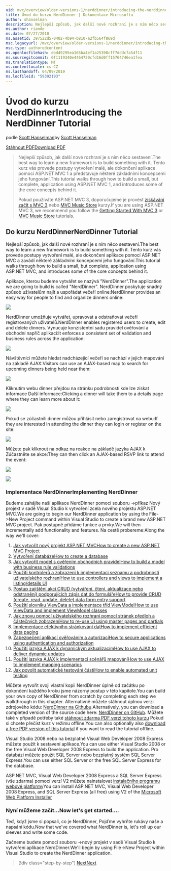 ```yaml
---
uid: mvc/overview/older-versions-1/nerddinner/introducing-the-nerddinner-tutorial
title: Úvod do kurzu NerdDinner | Dokumentace Microsoftu
author: shanselman
description: Nejlepší způsob, jak další nové rozhraní je s ním něco sestavení. Tento kurz vás provede postupem vytvoření malé, ale dokončení aplikace pomocí konfigurace ASP.NE...
ms.author: riande
ms.date: 07/27/2010
ms.assetid: 397522d5-0402-4b94-b810-a2fb564f869d
msc.legacyurl: /mvc/overview/older-versions-1/nerddinner/introducing-the-nerddinner-tutorial
msc.type: authoredcontent
ms.openlocfilehash: ebd49295ea165ba4ef1a25398cff7dddcfa54f11
ms.sourcegitcommit: 0f1119340e4464720cfd16d0ff15764746ea1fea
ms.translationtype: MT
ms.contentlocale: cs-CZ
ms.lasthandoff: 04/09/2019
ms.locfileid: "59392193"
---
```

# <a name="introducing-the-nerddinner-tutorial"></a><span data-ttu-id="f1d2a-104">Úvod do kurzu NerdDinner</span><span class="sxs-lookup"><span data-stu-id="f1d2a-104">Introducing the NerdDinner Tutorial</span></span>

<span data-ttu-id="f1d2a-105">podle [Scott Hanselman](https://github.com/shanselman)</span><span class="sxs-lookup"><span data-stu-id="f1d2a-105">by [Scott Hanselman](https://github.com/shanselman)</span></span>

[<span data-ttu-id="f1d2a-106">Stáhnout PDF</span><span class="sxs-lookup"><span data-stu-id="f1d2a-106">Download PDF</span></span>](http://aspnetmvcbook.s3.amazonaws.com/aspnetmvc-nerdinner_v1.pdf)

> <span data-ttu-id="f1d2a-107">Nejlepší způsob, jak další nové rozhraní je s ním něco sestavení.</span><span class="sxs-lookup"><span data-stu-id="f1d2a-107">The best way to learn a new framework is to build something with it.</span></span> <span data-ttu-id="f1d2a-108">Tento kurz vás provede postupy vytvoření malé, ale dokončení aplikace pomocí ASP.NET MVC 1 a představuje některé základními koncepcemi jeho fungování.</span><span class="sxs-lookup"><span data-stu-id="f1d2a-108">This tutorial walks through how to build a small, but complete, application using ASP.NET MVC 1, and introduces some of the core concepts behind it.</span></span>
> 
> <span data-ttu-id="f1d2a-109">Pokud používáte ASP.NET MVC 3, doporučujeme je provést [získávání začít s MVC 3](../../older-versions/getting-started-with-aspnet-mvc3/cs/intro-to-aspnet-mvc-3.md) nebo [MVC Music Store](../../older-versions/mvc-music-store/mvc-music-store-part-1.md) kurzy.</span><span class="sxs-lookup"><span data-stu-id="f1d2a-109">If you are using ASP.NET MVC 3, we recommend you follow the [Getting Started With MVC 3](../../older-versions/getting-started-with-aspnet-mvc3/cs/intro-to-aspnet-mvc-3.md) or [MVC Music Store](../../older-versions/mvc-music-store/mvc-music-store-part-1.md) tutorials.</span></span>


## <a name="nerddinner-tutorial"></a><span data-ttu-id="f1d2a-110">Do kurzu NerdDinner</span><span class="sxs-lookup"><span data-stu-id="f1d2a-110">NerdDinner Tutorial</span></span>

<span data-ttu-id="f1d2a-111">Nejlepší způsob, jak další nové rozhraní je s ním něco sestavení.</span><span class="sxs-lookup"><span data-stu-id="f1d2a-111">The best way to learn a new framework is to build something with it.</span></span> <span data-ttu-id="f1d2a-112">Tento kurz vás provede postupy vytvoření malé, ale dokončení aplikace pomocí ASP.NET MVC a zavádí některé základními koncepcemi jeho fungování.</span><span class="sxs-lookup"><span data-stu-id="f1d2a-112">This tutorial walks through how to build a small, but complete, application using ASP.NET MVC, and introduces some of the core concepts behind it.</span></span>

<span data-ttu-id="f1d2a-113">Aplikace, kterou budeme vytvářet se nazývá "NerdDinner".</span><span class="sxs-lookup"><span data-stu-id="f1d2a-113">The application we are going to build is called "NerdDinner".</span></span> <span data-ttu-id="f1d2a-114">NerdDinner poskytuje snadný způsob uživatelům najít a uspořádat večeří online:</span><span class="sxs-lookup"><span data-stu-id="f1d2a-114">NerdDinner provides an easy way for people to find and organize dinners online:</span></span>

![](introducing-the-nerddinner-tutorial/_static/image1.png)

<span data-ttu-id="f1d2a-115">NerdDinner umožňuje vytvářet, upravovat a odstraňovat večeří registrovaných uživatelů.</span><span class="sxs-lookup"><span data-stu-id="f1d2a-115">NerdDinner enables registered users to create, edit and delete dinners.</span></span> <span data-ttu-id="f1d2a-116">Vynucuje konzistentní sadu pravidel ověřování a obchodní napříč aplikací:</span><span class="sxs-lookup"><span data-stu-id="f1d2a-116">It enforces a consistent set of validation and business rules across the application:</span></span>

![](introducing-the-nerddinner-tutorial/_static/image2.png)

<span data-ttu-id="f1d2a-117">Návštěvníci můžete hledat nadcházející večeří se nachází v jejich mapování na základě AJAX:</span><span class="sxs-lookup"><span data-stu-id="f1d2a-117">Visitors can use an AJAX-based map to search for upcoming dinners being held near them:</span></span>

![](introducing-the-nerddinner-tutorial/_static/image3.png)

<span data-ttu-id="f1d2a-118">Kliknutím webu dinner přejdou na stránku podrobností kde lze získat informace Další informace:</span><span class="sxs-lookup"><span data-stu-id="f1d2a-118">Clicking a dinner will take them to a details page where they can learn more about it:</span></span>

![](introducing-the-nerddinner-tutorial/_static/image4.png)

<span data-ttu-id="f1d2a-119">Pokud se zúčastnili dinner můžou přihlásit nebo zaregistrovat na webu:</span><span class="sxs-lookup"><span data-stu-id="f1d2a-119">If they are interested in attending the dinner they can login or register on the site:</span></span>

![](introducing-the-nerddinner-tutorial/_static/image5.png)

<span data-ttu-id="f1d2a-120">Můžete pak kliknout na odkaz na reakce na základě jazyka AJAX k Zúčastněte se akce:</span><span class="sxs-lookup"><span data-stu-id="f1d2a-120">They can then click an AJAX-based RSVP link to attend the event:</span></span>

![](introducing-the-nerddinner-tutorial/_static/image6.png)

![](introducing-the-nerddinner-tutorial/_static/image7.png)

### <a name="implementing-nerddinner"></a><span data-ttu-id="f1d2a-121">Implementace NerdDinner</span><span class="sxs-lookup"><span data-stu-id="f1d2a-121">Implementing NerdDinner</span></span>

<span data-ttu-id="f1d2a-122">Budeme zahájíte naší aplikace NerdDinner pomocí souboru -&gt;příkaz Nový projekt v sadě Visual Studio k vytvoření zcela nového projektu ASP.NET MVC.</span><span class="sxs-lookup"><span data-stu-id="f1d2a-122">We are going to begin our NerdDinner application by using the File-&gt;New Project command within Visual Studio to create a brand new ASP.NET MVC project.</span></span> <span data-ttu-id="f1d2a-123">Pak postupně přidáme funkce a prvky.</span><span class="sxs-lookup"><span data-stu-id="f1d2a-123">We will then incrementally add functionality and features.</span></span> <span data-ttu-id="f1d2a-124">Na cestě probereme:</span><span class="sxs-lookup"><span data-stu-id="f1d2a-124">Along the way we'll cover:</span></span>

1. [<span data-ttu-id="f1d2a-125">Jak vytvořit nový projekt ASP.NET MVC</span><span class="sxs-lookup"><span data-stu-id="f1d2a-125">How to create a new ASP.NET MVC Project</span></span>](create-a-new-aspnet-mvc-project.md)
2. [<span data-ttu-id="f1d2a-126">Vytvoření databáze</span><span class="sxs-lookup"><span data-stu-id="f1d2a-126">How to create a database</span></span>](create-a-database.md)
3. [<span data-ttu-id="f1d2a-127">Jak vytvořit model s ověřením obchodních pravidel</span><span class="sxs-lookup"><span data-stu-id="f1d2a-127">How to build a model with business rule validations</span></span>](build-a-model-with-business-rule-validations.md)
4. [<span data-ttu-id="f1d2a-128">Použití kontrolerů a zobrazení k implementaci seznamu a podrobností uživatelského rozhraní</span><span class="sxs-lookup"><span data-stu-id="f1d2a-128">How to use controllers and views to implement a listing/details UI</span></span>](use-controllers-and-views-to-implement-a-listingdetails-ui.md)
5. [<span data-ttu-id="f1d2a-129">Postup zajištění akcí CRUD (vytváření, čtení, aktualizace nebo odstranění) podporujících zápis dat do formuláře</span><span class="sxs-lookup"><span data-stu-id="f1d2a-129">How to provide CRUD (create, read, update, delete) data form entry support</span></span>](provide-crud-create-read-update-delete-data-form-entry-support.md)
6. [<span data-ttu-id="f1d2a-130">Použití slovníku ViewData a implementace tříd ViewModel</span><span class="sxs-lookup"><span data-stu-id="f1d2a-130">How to use ViewData and implement ViewModel classes</span></span>](use-viewdata-and-implement-viewmodel-classes.md)
7. [<span data-ttu-id="f1d2a-131">Jak znovu pomocí uživatelského rozhraní pomocí stránek předloh a částečných zobrazení</span><span class="sxs-lookup"><span data-stu-id="f1d2a-131">How to re-use UI using master pages and partials</span></span>](re-use-ui-using-master-pages-and-partials.md)
8. [<span data-ttu-id="f1d2a-132">Implementace efektivního stránkování dat</span><span class="sxs-lookup"><span data-stu-id="f1d2a-132">How to implement efficient data paging</span></span>](implement-efficient-data-paging.md)
9. [<span data-ttu-id="f1d2a-133">Zabezpečení aplikací ověřováním a autorizací</span><span class="sxs-lookup"><span data-stu-id="f1d2a-133">How to secure applications using authentication and authorization</span></span>](secure-applications-using-authentication-and-authorization.md)
10. [<span data-ttu-id="f1d2a-134">Použití jazyka AJAX k dynamickým aktualizacím</span><span class="sxs-lookup"><span data-stu-id="f1d2a-134">How to use AJAX to deliver dynamic updates</span></span>](use-ajax-to-deliver-dynamic-updates.md)
11. [<span data-ttu-id="f1d2a-135">Použití jazyka AJAX k implementaci scénářů mapování</span><span class="sxs-lookup"><span data-stu-id="f1d2a-135">How to use AJAX to implement mapping scenarios</span></span>](use-ajax-to-implement-mapping-scenarios.md)
12. [<span data-ttu-id="f1d2a-136">Jak povolit automatické testování částí</span><span class="sxs-lookup"><span data-stu-id="f1d2a-136">How to enable automated unit testing</span></span>](enable-automated-unit-testing.md)

<span data-ttu-id="f1d2a-137">Můžete vytvořit svoji vlastní kopii NerdDinner úplně od začátku po dokončení každého kroku jsme názorný postup v této kapitole.</span><span class="sxs-lookup"><span data-stu-id="f1d2a-137">You can build your own copy of NerdDinner from scratch by completing each step we walkthrough in this chapter.</span></span> <span data-ttu-id="f1d2a-138">Alternativně můžete stáhnout úplnou verzi zdrojového kódu: [NerdDinner na Githubu](https://github.com/AspNetMVPSamples/NerdDinner).</span><span class="sxs-lookup"><span data-stu-id="f1d2a-138">Alternatively, you can download a completed version of the source code here: [NerdDinner on GitHub](https://github.com/AspNetMVPSamples/NerdDinner).</span></span> <span data-ttu-id="f1d2a-139">Můžete také v případě potřeby také [stáhnout zdarma PDF verzi tohoto kurzu](http://aspnetmvcbook.s3.amazonaws.com/aspnetmvc-nerdinner_v1.pdf) Pokud si chcete přečíst kurz v režimu offline.</span><span class="sxs-lookup"><span data-stu-id="f1d2a-139">You can also optionally also [download a free PDF version of this tutorial](http://aspnetmvcbook.s3.amazonaws.com/aspnetmvc-nerdinner_v1.pdf) if you want to read the tutorial offline.</span></span>

<span data-ttu-id="f1d2a-140">Visual Studio 2008 nebo na bezplatné Visual Web Developer 2008 Express můžete použít k sestavení aplikace.</span><span class="sxs-lookup"><span data-stu-id="f1d2a-140">You can use either Visual Studio 2008 or the free Visual Web Developer 2008 Express to build the application.</span></span> <span data-ttu-id="f1d2a-141">Pro databázi můžete použít SQL Server nebo bezplatný systém SQL Server Express.</span><span class="sxs-lookup"><span data-stu-id="f1d2a-141">You can use either SQL Server or the free SQL Server Express for the database.</span></span>

<span data-ttu-id="f1d2a-142">ASP.NET MVC, Visual Web Developer 2008 Express a SQL Server Express (vše zdarma) pomocí verzí V2 můžete nainstalovat [instalačního programu webové platformy](https://www.microsoft.com/web/downloads/platform.aspx)</span><span class="sxs-lookup"><span data-stu-id="f1d2a-142">You can install ASP.NET MVC, Visual Web Developer 2008 Express, and SQL Server Express (all free) using V2 of the [Microsoft Web Platform Installer](https://www.microsoft.com/web/downloads/platform.aspx)</span></span>

### <a name="now-lets-get-started"></a><span data-ttu-id="f1d2a-143">Nyní můžeme začít...</span><span class="sxs-lookup"><span data-stu-id="f1d2a-143">Now let's get started....</span></span>

<span data-ttu-id="f1d2a-144">Teď, když jsme si popsali, co je NerdDinner, Pojďme vyhrňte rukávy naše a napsání kódu.</span><span class="sxs-lookup"><span data-stu-id="f1d2a-144">Now that we've covered what NerdDinner is, let's roll up our sleeves and write some code.</span></span>

<span data-ttu-id="f1d2a-145">Začneme budete pomocí souboru -&gt;nový projekt v sadě Visual Studio k vytvoření aplikace NerdDinner.</span><span class="sxs-lookup"><span data-stu-id="f1d2a-145">We'll begin by using File-&gt;New Project within Visual Studio to create the NerdDinner application.</span></span>

> [!div class="step-by-step"]
> [<span data-ttu-id="f1d2a-146">Next</span><span class="sxs-lookup"><span data-stu-id="f1d2a-146">Next</span></span>](create-a-new-aspnet-mvc-project.md)
